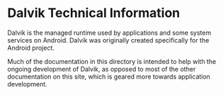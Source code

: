 <!--
   Copyright 2011 The Android Open Source Project 

   Licensed under the Apache License, Version 2.0 (the "License"); 
   you may not use this file except in compliance with the License.
   You may obtain a copy of the License at

       http://www.apache.org/licenses/LICENSE-2.0

   Unless required by applicable law or agreed to in writing, software
   distributed under the License is distributed on an "AS IS" BASIS,
   WITHOUT WARRANTIES OR CONDITIONS OF ANY KIND, either express or implied.
   See the License for the specific language governing permissions and
   limitations under the License.
-->

# Dalvik Technical Information #

Dalvik is the managed runtime used by applications and some system
services on Android. Dalvik was originally created specifically for
the Android project.

Much of the documentation in this directory is intended to help
with the ongoing development of Dalvik, as opposed to most of the
other documentation on this site, which is geared more towards
application development.
